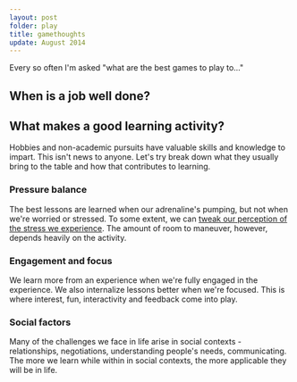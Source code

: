 ```yaml
---
layout: post
folder: play
title: gamethoughts
update: August 2014
---
```


Every so often I'm asked "what are the best games to play to..." 


## When is a job well done?


## What makes a good learning activity?
Hobbies and non-academic pursuits have valuable skills and knowledge to impart. This isn't news to anyone. Let's try break down what they usually bring to the table and how that contributes to learning.

### Pressure balance
The best lessons are learned when our adrenaline's pumping, but not when we're worried or stressed. To some extent, we can [tweak our perception of the stress we experience](https://www.ted.com/talks/kelly_mcgonigal_how_to_make_stress_your_friend). The amount of room to maneuver, however, depends heavily on the activity.

### Engagement and focus
We learn more from an experience when we're fully engaged in the experience. We also internalize lessons better when we're focused. This is where interest, fun, interactivity and feedback come into play.

### Social factors
Many of the challenges we face in life arise in social contexts - relationships, negotiations, understanding people's needs, communicating. The more we learn while within in social contexts, the more applicable they will be in life.
